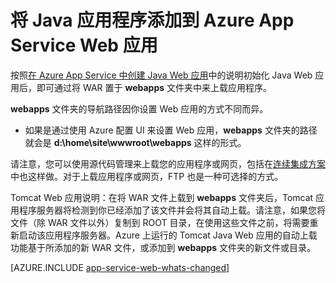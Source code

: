 <properties 
	pageTitle="将 Java 应用程序添加到 Azure App Service Web 应用" 
	description="本教程演示了如何将页面或应用程序添加到已配置为使用 Java 的 Azure App Service Web 应用实例。" 
	services="app-service\web" 
	documentationCenter="java" 
	authors="rmcmurray" 
	manager="wpickett" 
	editor="jimbe"/>

<tags 
	ms.service="app-service-web"
	ms.date="06/24/2016" 
	wacn.date="09/26/2016"/>

# 将 Java 应用程序添加到 Azure App Service Web 应用

按照[在 Azure App Service 中创建 Java Web 应用](/documentation/articles/web-sites-java-get-started/)中的说明初始化 Java Web 应用后，即可通过将 WAR 置于 **webapps** 文件夹中来上载应用程序。

**webapps** 文件夹的导航路径因你设置 Web 应用的方式不同而异。

- 如果是通过使用 Azure 配置 UI 来设置 Web 应用，**webapps** 文件夹的路径就会是 **d:\\home\\site\\wwwroot\\webapps** 这样的形式。 

请注意，您可以使用源代码管理来上载您的应用程序或网页，包括在[连续集成方案](/documentation/articles/app-service-continuous-deployment/)中也这样做。对于上载应用程序或网页，FTP 也是一种可选择的方式。

Tomcat Web 应用说明：在将 WAR 文件上载到 **webapps** 文件夹后，Tomcat 应用程序服务器将检测到你已经添加了该文件并会将其自动上载。请注意，如果您将文件（除 WAR 文件以外）复制到 ROOT 目录，在使用这些文件之前，将需要重新启动该应用程序服务器。Azure 上运行的 Tomcat Java Web 应用的自动上载功能基于所添加的新 WAR 文件，或添加到 **webapps** 文件夹的新文件或目录。

[AZURE.INCLUDE [app-service-web-whats-changed](../../includes/app-service-web-whats-changed.md)]

<!-- External Links -->
[Azure App Service]: /documentation/articles/app-service-changes-existing-services/

<!---HONumber=74-->
